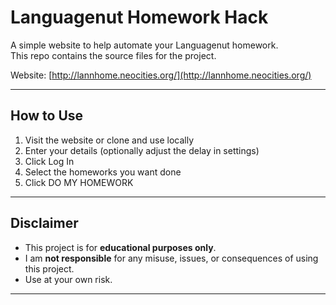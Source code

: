 # Languagenut Homework Hack

A simple website to help automate your Languagenut homework.  
This repo contains the source files for the project.

Website: [http://lannhome.neocities.org/](http://lannhome.neocities.org/)

---

## How to Use
1. Visit the website or clone and use locally
2. Enter your details (optionally adjust the delay in settings)
3. Click Log In
4. Select the homeworks you want done
5. Click DO MY HOMEWORK 

---

## Disclaimer
- This project is for **educational purposes only**.  
- I am **not responsible** for any misuse, issues, or consequences of using this project.  
- Use at your own risk.  

---
